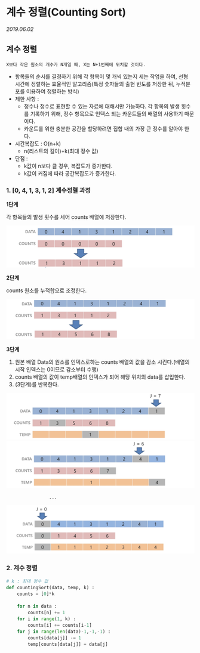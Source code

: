 # 계수 정렬(Counting Sort)

*2019.06.02*



## 계수 정렬

```text
X보다 작은 원소의 개수가 N개일 때, X는 N+1번째에 위치할 것이다.
```

- 항목들의 순서를 결정하기 위해 각 항목이 몇 개씩 있는지 세는 작업을 하여, 선형 시간에 정렬하는 효율적인 알고리즘(특정 숫자들의 출현 빈도를 저장한 뒤, 누적분포를 이용하여 정렬하는 방식)
- 제한 사항 : 
  - 정수나 정수로 표현할 수 있는 자료에 대해서만 가능하다. 각 항목의 발생 횟수를 기록하기 위해, 정수 항목으로 인덱스 되는 카운트들의 배열의 사용하기 때문이다.
  - 카운트를 위한 충분한 공간을 할당하려면 집합 내의 가장 큰 정수를 알아야 한다.
- 시간복잡도 : O(n+k)
  - n(리스트의 길이)+k(최대 정수 값)
- 단점 : 
  - k값이 n보다 클 경우, 복잡도가 증가한다. 
  - k값이 커짐에 따라 공간복잡도가 증가한다.



### 1. [0, 4, 1, 3, 1, 2] 계수정렬 과정

**1단계** 

각 항목들의 발생 횟수를 세어 counts 배열에 저장한다.

![1단계](./images/countSort1.png)

**2단계** 

counts 원소를 누적합으로 조정한다.

![2단계](./images/countSort2.png)

**3단계** 

1. 원본 배열 Data의 원소를 인덱스로하는 counts 배열의 값을 감소 시킨다.(배열의 시작 인덱스는 0이므로 감소부터 수행)
2. counts 배열의 값이 temp배열의 인덱스가 되어 해당 위치의 data를 삽입한다.
3. (3단계)를 반복한다.

![3단계](./images/countSort3.png)
![3단계](./images/countSort4.png)

   					...

![3단계](./images/countSort5.png)



### 2. 계수 정렬

```python
# k : 최대 정수 값
def countingSort(data, temp, k) :
    counts = [0]*k
    
    for n in data :
        counts[n] += 1
    for i in range(1, k) :
        counts[i] += counts[i-1]
    for j in range(len(data)-1,-1,-1) :
        counts[data[j]] -= 1
        temp[counts[data[j]] = data[j]
```